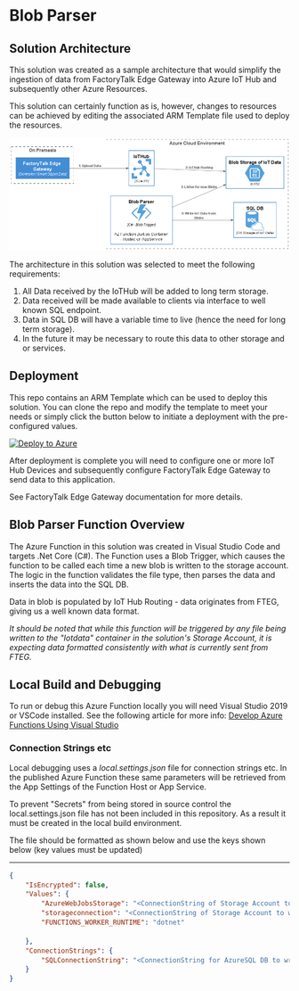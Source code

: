 # Blob Parser

## Solution Architecture
This solution was created as a sample architecture that would simplify the ingestion of data from FactoryTalk Edge Gateway into Azure IoT Hub and subsequently other Azure Resources.  

This solution can certainly function as is, however, changes to resources can be achieved by editing the associated ARM Template file used to deploy the resources.  

![High-Level Architecture](./out/diagrams/solution/solution.png)

The architecture in this solution was selected to meet the following requirements:

1. All Data received by the IoTHub will be added to long term storage.
2. Data received will be made available to clients via interface to well known SQL endpoint.
3. Data in SQL DB will have a variable time to live (hence the need for long term storage).
4. In the future it may be necessary to route this data to other storage and or services.

## Deployment

This repo contains an ARM Template which can be used to deploy this solution.  You can clone the repo and modify the template to meet your needs or simply click the button below to initiate a deployment with the pre-configured values.

[![Deploy to Azure](https://aka.ms/deploytoazurebutton)](https://portal.azure.com/#create/Microsoft.Template/uri/https%3A%2F%2Fraw.githubusercontent.com%2FSandlerdev%2FBlobParser%2Fmaster%2FARMTemplates%2FazureDeploy.json)

After deployment is complete you will need to configure one or more IoT Hub Devices and subsequently configure FactoryTalk Edge Gateway to send data to this application.  

See FactoryTalk Edge Gateway documentation for more details.
## Blob Parser Function Overview
The Azure Function in this solution was created in Visual Studio Code and targets .Net Core (C#).  The Function uses a Blob Trigger, which causes the function to be called each time a new blob is written to the storage account.  The logic in the function validates the file type, then parses the data and inserts the data into the SQL DB.

Data in blob is populated by IoT Hub Routing - data originates from FTEG, giving us a well known data format.

*It should be noted that while this function will be triggered by any file being written to the "Iotdata" container in the solution's Storage Account, it is expecting data formatted consistently with what is currently sent from FTEG.*
## Local Build and Debugging

To run or debug this Azure Function locally you will need Visual Studio 2019 or VSCode installed.  See the following article for more info:
[Develop Azure Functions Using Visual Studio](https://docs.microsoft.com/en-us/azure/azure-functions/functions-develop-vs)

### Connection Strings etc

Local debugging uses a *local.settings.json* file for connection strings etc.  In the published Azure Function these same parameters will be retrieved from the App Settings of the Function Host or App Service.

To prevent "Secrets" from being stored in source control the local.settings.json file has not been included in this repository.   As a result it must be created in the local build environment.

The file should be formatted as shown below and use the keys shown below (key values must be updated)

---

```local.settings.json
{
    "IsEncrypted": false,
    "Values": {
        "AzureWebJobsStorage": "<ConnectionString of Storage Account to store AZ Function MetaData>",
        "storageconnection": "<ConnectionString of Storage Account to watch for IoT Data>",
        "FUNCTIONS_WORKER_RUNTIME": "dotnet"

    },
    "ConnectionStrings": {
        "SQLConnectionString": "<ConnectionString for AzureSQL DB to write the data to.>"
    }
}

```
